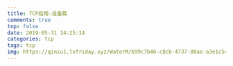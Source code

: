 ```yaml
---
title: TCP指南-准备篇
comments: true
top: false
date: 2019-05-31 14:25:14
categories: tcp
tags: tcp
img: https://qiniu1.lxfriday.xyz/WaterM/b99c7b46-c8cb-4737-80ae-a3e1c5d1f646_WX20190531-142955-tcp.png
---
```


